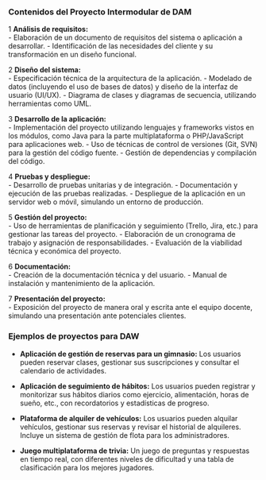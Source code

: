 
### Contenidos del Proyecto Intermodular de DAM

1 **Análisis de requisitos:**    
    - Elaboración de un documento de requisitos del sistema o aplicación a desarrollar.
    - Identificación de las necesidades del cliente y su transformación en un diseño funcional.
    
2 **Diseño del sistema:**    
    - Especificación técnica de la arquitectura de la aplicación.
    - Modelado de datos (incluyendo el uso de bases de datos) y diseño de la interfaz de usuario (UI/UX).
    - Diagrama de clases y diagramas de secuencia, utilizando herramientas como UML.
    
3 **Desarrollo de la aplicación:**    
    - Implementación del proyecto utilizando lenguajes y frameworks vistos en los módulos, como Java para la parte multiplataforma o PHP/JavaScript para aplicaciones web.
    - Uso de técnicas de control de versiones (Git, SVN) para la gestión del código fuente.
    - Gestión de dependencias y compilación del código.
    
4 **Pruebas y despliegue:**    
    - Desarrollo de pruebas unitarias y de integración.
    - Documentación y ejecución de las pruebas realizadas.
    - Despliegue de la aplicación en un servidor web o móvil, simulando un entorno de producción.
    
5 **Gestión del proyecto:**    
    - Uso de herramientas de planificación y seguimiento (Trello, Jira, etc.) para gestionar las tareas del proyecto.
    - Elaboración de un cronograma de trabajo y asignación de responsabilidades.
    - Evaluación de la viabilidad técnica y económica del proyecto.
    
6 **Documentación:**    
    - Creación de la documentación técnica y del usuario.
    - Manual de instalación y mantenimiento de la aplicación.
    
7 **Presentación del proyecto:**    
    - Exposición del proyecto de manera oral y escrita ante el equipo docente, simulando una presentación ante potenciales clientes.

### Ejemplos de proyectos para DAW

- **Aplicación de gestión de reservas para un gimnasio:** Los usuarios pueden reservar clases, gestionar sus suscripciones y consultar el calendario de actividades.

- **Aplicación de seguimiento de hábitos:** Los usuarios pueden registrar y monitorizar sus hábitos diarios como ejercicio, alimentación, horas de sueño, etc., con recordatorios y estadísticas de progreso.
    
- **Plataforma de alquiler de vehículos:** Los usuarios pueden alquilar vehículos, gestionar sus reservas y revisar el historial de alquileres. Incluye un sistema de gestión de flota para los administradores.
    
- **Juego multiplataforma de trivia:** Un juego de preguntas y respuestas en tiempo real, con diferentes niveles de dificultad y una tabla de clasificación para los mejores jugadores.